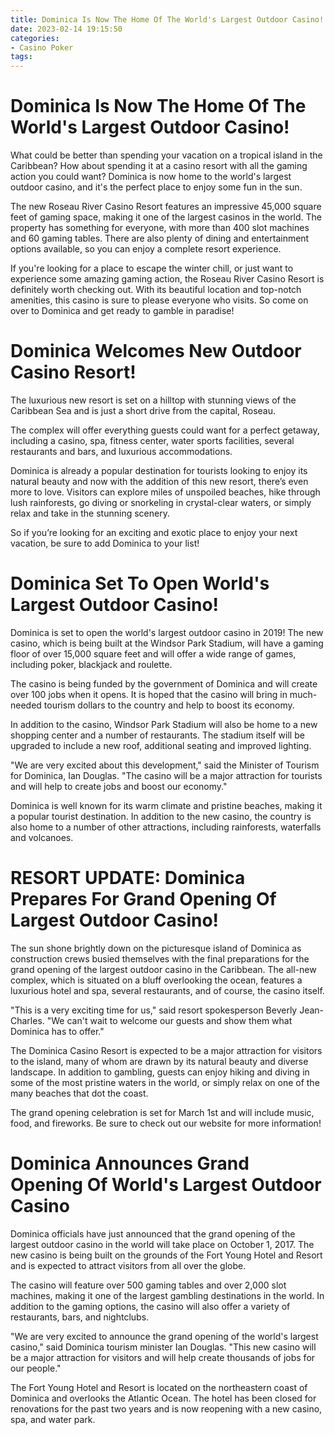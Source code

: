 ```yaml
---
title: Dominica Is Now The Home Of The World's Largest Outdoor Casino!
date: 2023-02-14 19:15:50
categories:
- Casino Poker
tags:
---
```



#  Dominica Is Now The Home Of The World's Largest Outdoor Casino!

What could be better than spending your vacation on a tropical island in the Caribbean? How about spending it at a casino resort with all the gaming action you could want? Dominica is now home to the world's largest outdoor casino, and it's the perfect place to enjoy some fun in the sun.

The new Roseau River Casino Resort features an impressive 45,000 square feet of gaming space, making it one of the largest casinos in the world. The property has something for everyone, with more than 400 slot machines and 60 gaming tables. There are also plenty of dining and entertainment options available, so you can enjoy a complete resort experience.

If you're looking for a place to escape the winter chill, or just want to experience some amazing gaming action, the Roseau River Casino Resort is definitely worth checking out. With its beautiful location and top-notch amenities, this casino is sure to please everyone who visits. So come on over to Dominica and get ready to gamble in paradise!

#  Dominica Welcomes New Outdoor Casino Resort!

The luxurious new resort is set on a hilltop with stunning views of the Caribbean Sea and is just a short drive from the capital, Roseau.

The complex will offer everything guests could want for a perfect getaway, including a casino, spa, fitness center, water sports facilities, several restaurants and bars, and luxurious accommodations.

Dominica is already a popular destination for tourists looking to enjoy its natural beauty and now with the addition of this new resort, there’s even more to love. Visitors can explore miles of unspoiled beaches, hike through lush rainforests, go diving or snorkeling in crystal-clear waters, or simply relax and take in the stunning scenery.

So if you’re looking for an exciting and exotic place to enjoy your next vacation, be sure to add Dominica to your list!

#  Dominica Set To Open World's Largest Outdoor Casino!

Dominica is set to open the world's largest outdoor casino in 2019! The new casino, which is being built at the Windsor Park Stadium, will have a gaming floor of over 15,000 square feet and will offer a wide range of games, including poker, blackjack and roulette.

The casino is being funded by the government of Dominica and will create over 100 jobs when it opens. It is hoped that the casino will bring in much-needed tourism dollars to the country and help to boost its economy.

In addition to the casino, Windsor Park Stadium will also be home to a new shopping center and a number of restaurants. The stadium itself will be upgraded to include a new roof, additional seating and improved lighting.

"We are very excited about this development," said the Minister of Tourism for Dominica, Ian Douglas. "The casino will be a major attraction for tourists and will help to create jobs and boost our economy."

Dominica is well known for its warm climate and pristine beaches, making it a popular tourist destination. In addition to the new casino, the country is also home to a number of other attractions, including rainforests, waterfalls and volcanoes.

#  RESORT UPDATE: Dominica Prepares For Grand Opening Of Largest Outdoor Casino!

The sun shone brightly down on the picturesque island of Dominica as construction crews busied themselves with the final preparations for the grand opening of the largest outdoor casino in the Caribbean. The all-new complex, which is situated on a bluff overlooking the ocean, features a luxurious hotel and spa, several restaurants, and of course, the casino itself.

"This is a very exciting time for us," said resort spokesperson Beverly Jean-Charles. "We can't wait to welcome our guests and show them what Dominica has to offer."

The Dominica Casino Resort is expected to be a major attraction for visitors to the island, many of whom are drawn by its natural beauty and diverse landscape. In addition to gambling, guests can enjoy hiking and diving in some of the most pristine waters in the world, or simply relax on one of the many beaches that dot the coast.

The grand opening celebration is set for March 1st and will include music, food, and fireworks. Be sure to check out our website for more information!

#  Dominica Announces Grand Opening Of World's Largest Outdoor Casino

Dominica officials have just announced that the grand opening of the largest outdoor casino in the world will take place on October 1, 2017. The new casino is being built on the grounds of the Fort Young Hotel and Resort and is expected to attract visitors from all over the globe.

The casino will feature over 500 gaming tables and over 2,000 slot machines, making it one of the largest gambling destinations in the world. In addition to the gaming options, the casino will also offer a variety of restaurants, bars, and nightclubs.

"We are very excited to announce the grand opening of the world's largest casino," said Dominica tourism minister Ian Douglas. "This new casino will be a major attraction for visitors and will help create thousands of jobs for our people."

The Fort Young Hotel and Resort is located on the northeastern coast of Dominica and overlooks the Atlantic Ocean. The hotel has been closed for renovations for the past two years and is now reopening with a new casino, spa, and water park.